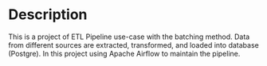 # Description  

This is a project of ETL Pipeline use-case with the batching method. Data from different sources are extracted, transformed, and loaded into database (Postgre). In this project using Apache Airflow to maintain the pipeline.